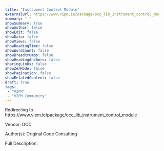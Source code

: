 ```yaml
---
title: "Instrument Control Module"
externalUrl: https://www.vipm.io/package/occ_lib_instrument_control_module
summary: "."
showSummary: true
showAuthor: false
showEdit: false
showData: false
showViews: false
showReadingTime: false
showWordCount: false
showBreadcrumbs: false
showHeadingAnchors: false
sharingLinks: false
showZenMode: false
showPagination: false
showRelatedContent: false
draft: true
tags:
 - "VIPM"
 - "VIPM Community"
---
```


Redirecting to https://www.vipm.io/package/occ_lib_instrument_control_module

Vendor: OCC

Author(s): Original Code Consulting
 
Full Description:
